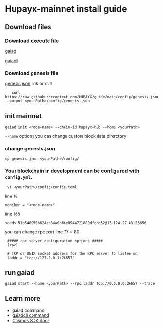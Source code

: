 # Hupayx-mainnet install guide

## Download files

### Download execute file

[gaiad](https://raw.githubusercontent.com/HUPAYX/guide/main/mainnet/gaiad)

[gaiacli](https://raw.githubusercontent.com/HUPAYX/guide/main/mainnet/gaiacli) 

### Download genesis file

[genesis.json](https://raw.githubusercontent.com/HUPAYX/guide/main/config/genesis.json) link or curl

```
   curl https://raw.githubusercontent.com/HUPAYX/guide/main/config/genesis.json --output <yourPath>/config/genesis.json
```

## init mainnet

```
gaiad init <node-name> --chain-id hupayx-hub --home <yourPath>
```

`--home` options you can change custom block data direrctory

### change genesis.json
```
cp genesis.json <yourPath>/config/
```

### Your blockchain in development can be configured with `config.yml`.
```
 vi <yourPath>/config/config.toml
```

line 16
```
moniker = "<node-name>"
```

line 168
```  gaiad tendermint show-node-id --home <yourPath>
seeds 51b548950b624ce64a0b66e8944721889dfcbe52@13.124.27.83:26656
```

you can change rpc port line 77 ~ 80
```
 ##### rpc server configuration options #####
 [rpc]
 
 # TCP or UNIX socket address for the RPC server to listen on
 laddr = "tcp://127.0.0.1:26657"
```


## run gaiad

```
gaiad start --home <yourPath> --rpc.laddr tcp://0.0.0.0:26657 --trace
```

## Learn more

- [gaiad command](gaiad_command.md)
- [gaiadcli command](gaiacli_command.md)
- [Cosmos SDK docs](https://docs.cosmos.network)

